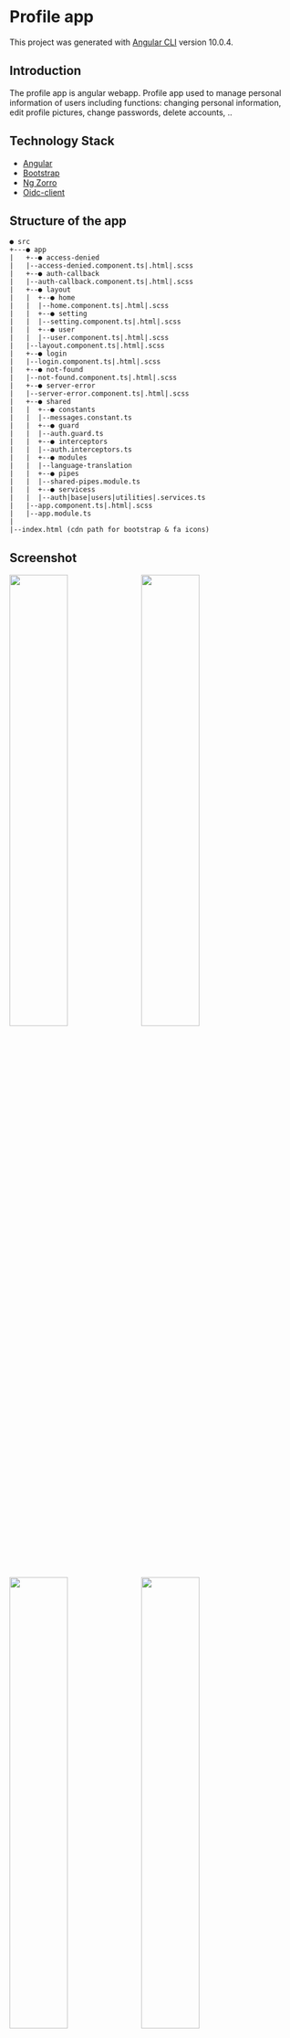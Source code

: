 # Profile app

This project was generated with [Angular CLI](https://github.com/angular/angular-cli) version 10.0.4.

## Introduction

The profile app is angular webapp. Profile app used to manage personal information of users including functions: changing personal information, edit profile pictures, change passwords, delete accounts, .. 

## Technology Stack

- [Angular](https://angular.io/) 
- [Bootstrap](https://ng-bootstrap.github.io/#/home)
- [Ng Zorro](https://ng.ant.design/docs/introduce/en)
- [Oidc-client](https://github.com/IdentityModel/oidc-client-js)

## Structure of the app 

```
● src
+---● app
|   +--● access-denied
|   |--access-denied.component.ts|.html|.scss
|   +--● auth-callback
|   |--auth-callback.component.ts|.html|.scss
|   +--● layout
|   |  +--● home
|   |  |--home.component.ts|.html|.scss
|   |  +--● setting
|   |  |--setting.component.ts|.html|.scss
|   |  +--● user
|   |  |--user.component.ts|.html|.scss
|   |--layout.component.ts|.html|.scss
|   +--● login
|   |--login.component.ts|.html|.scss
|   +--● not-found
|   |--not-found.component.ts|.html|.scss
|   +--● server-error
|   |--server-error.component.ts|.html|.scss
|   +--● shared
|   |  +--● constants
|   |  |--messages.constant.ts
|   |  +--● guard
|   |  |--auth.guard.ts
|   |  +--● interceptors
|   |  |--auth.interceptors.ts
|   |  +--● modules
|   |  |--language-translation
|   |  +--● pipes
|   |  |--shared-pipes.module.ts
|   |  +--● servicess
|   |  |--auth|base|users|utilities|.services.ts
|   |--app.component.ts|.html|.scss
|   |--app.module.ts
|
|--index.html (cdn path for bootstrap & fa icons)
```

## Screenshot

<img src="https://drive.google.com/file/d/1T3c8QWCwf5PJw6-xwLg4m8_QpzW5EaVW/view?usp=sharing" width="45%">
</img> 
<img src="https://drive.google.com/file/d/1OxKu-zcfSwBj0rsex0a68u-M6MJpW0kb/view?usp=sharing" width="45%"></img>
<img src="https://drive.google.com/file/d/1HwasuAiTahPjkyO8jlTG1IO4eUwyoCet/view?usp=sharing" width="45%">
</img>
<img src="https://drive.google.com/file/d/1obAHhrYziS2EIsExAkOryc42p9h9HMy9/view?usp=sharing" width="45%"></img>

## Development server

Run `ng serve --port 4300` for a dev server. Navigate to `http://localhost:4300/`. The app will automatically reload if you change any of the source files.

## Code scaffolding

Run `ng generate component component-name` to generate a new component. You can also use `ng generate directive|pipe|service|class|guard|interface|enum|module`.

## Build

Run `ng build` to build the project. The build artifacts will be stored in the `dist/` directory. Use the `--prod` flag for a production build.

## Running unit tests

Run `ng test` to execute the unit tests via [Karma](https://karma-runner.github.io).

## Running end-to-end tests

Run `ng e2e` to execute the end-to-end tests via [Protractor](http://www.protractortest.org/).

## Further help

To get more help on the Angular CLI use `ng help` or go check out the [Angular CLI README](https://github.com/angular/angular-cli/blob/master/README.md).
